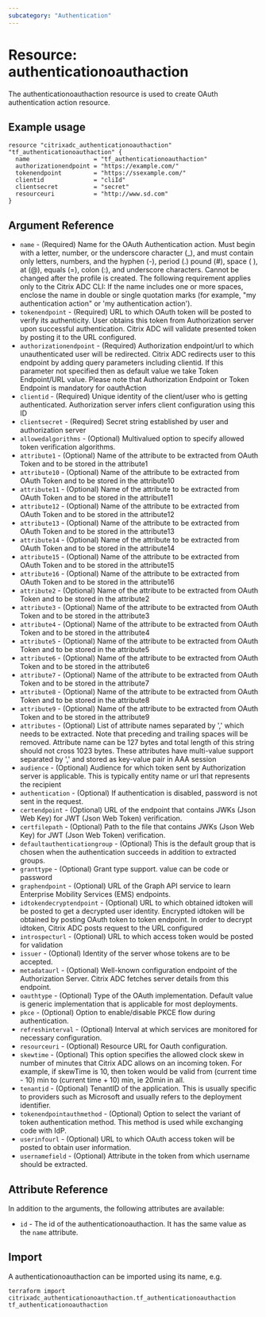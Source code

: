 ```yaml
---
subcategory: "Authentication"
---
```


# Resource: authenticationoauthaction

The authenticationoauthaction resource is used to create OAuth authentication action resource.


## Example usage

```hcl
resource "citrixadc_authenticationoauthaction" "tf_authenticationoauthaction" {
  name                  = "tf_authenticationoauthaction"
  authorizationendpoint = "https://example.com/"
  tokenendpoint         = "https://ssexample.com/"
  clientid              = "cliId"
  clientsecret          = "secret"
  resourceuri           = "http://www.sd.com"
}
```


## Argument Reference

* `name` - (Required) Name for the OAuth Authentication action.  Must begin with a letter, number, or the underscore character (_), and must contain only letters, numbers, and the hyphen (-), period (.) pound (#), space ( ), at (@), equals (=), colon (:), and underscore characters. Cannot be changed after the profile is created.  The following requirement applies only to the Citrix ADC CLI: If the name includes one or more spaces, enclose the name in double or single quotation marks (for example, "my authentication action" or 'my authentication action').
* `tokenendpoint` - (Required) URL to which OAuth token will be posted to verify its authenticity. User obtains this token from Authorization server upon successful authentication. Citrix ADC will validate presented token by posting it to the URL configured.
* `authorizationendpoint` - (Required) Authorization endpoint/url to which unauthenticated user will be redirected. Citrix ADC redirects user to this endpoint by adding query parameters including clientid. If this parameter not specified then as default value we take Token Endpoint/URL value. Please note that Authorization Endpoint or Token Endpoint is mandatory for oauthAction
* `clientid` - (Required) Unique identity of the client/user who is getting authenticated. Authorization server infers client configuration using this ID
* `clientsecret` - (Required) Secret string established by user and authorization server
* `allowedalgorithms` - (Optional) Multivalued option to specify allowed token verification algorithms.
* `attribute1` - (Optional) Name of the attribute to be extracted from OAuth Token and to be stored in the attribute1
* `attribute10` - (Optional) Name of the attribute to be extracted from OAuth Token and to be stored in the attribute10
* `attribute11` - (Optional) Name of the attribute to be extracted from OAuth Token and to be stored in the attribute11
* `attribute12` - (Optional) Name of the attribute to be extracted from OAuth Token and to be stored in the attribute12
* `attribute13` - (Optional) Name of the attribute to be extracted from OAuth Token and to be stored in the attribute13
* `attribute14` - (Optional) Name of the attribute to be extracted from OAuth Token and to be stored in the attribute14
* `attribute15` - (Optional) Name of the attribute to be extracted from OAuth Token and to be stored in the attribute15
* `attribute16` - (Optional) Name of the attribute to be extracted from OAuth Token and to be stored in the attribute16
* `attribute2` - (Optional) Name of the attribute to be extracted from OAuth Token and to be stored in the attribute2
* `attribute3` - (Optional) Name of the attribute to be extracted from OAuth Token and to be stored in the attribute3
* `attribute4` - (Optional) Name of the attribute to be extracted from OAuth Token and to be stored in the attribute4
* `attribute5` - (Optional) Name of the attribute to be extracted from OAuth Token and to be stored in the attribute5
* `attribute6` - (Optional) Name of the attribute to be extracted from OAuth Token and to be stored in the attribute6
* `attribute7` - (Optional) Name of the attribute to be extracted from OAuth Token and to be stored in the attribute7
* `attribute8` - (Optional) Name of the attribute to be extracted from OAuth Token and to be stored in the attribute8
* `attribute9` - (Optional) Name of the attribute to be extracted from OAuth Token and to be stored in the attribute9
* `attributes` - (Optional) List of attribute names separated by ',' which needs to be extracted. Note that preceding and trailing spaces will be removed. Attribute name can be 127 bytes and total length of this string should not cross 1023 bytes. These attributes have multi-value support separated by ',' and stored as key-value pair in AAA session
* `audience` - (Optional) Audience for which token sent by Authorization server is applicable. This is typically entity name or url that represents the recipient
* `authentication` - (Optional) If authentication is disabled, password is not sent in the request.
* `certendpoint` - (Optional) URL of the endpoint that contains JWKs (Json Web Key) for JWT (Json Web Token) verification.
* `certfilepath` - (Optional) Path to the file that contains JWKs (Json Web Key) for JWT (Json Web Token) verification.
* `defaultauthenticationgroup` - (Optional) This is the default group that is chosen when the authentication succeeds in addition to extracted groups.
* `granttype` - (Optional) Grant type support. value can be code or password
* `graphendpoint` - (Optional) URL of the Graph API service to learn Enterprise Mobility Services (EMS) endpoints.
* `idtokendecryptendpoint` - (Optional) URL to which obtained idtoken will be posted to get a decrypted user identity. Encrypted idtoken will be obtained by posting OAuth token to token endpoint. In order to decrypt idtoken, Citrix ADC posts request to the URL configured
* `introspecturl` - (Optional) URL to which access token would be posted for validation
* `issuer` - (Optional) Identity of the server whose tokens are to be accepted.
* `metadataurl` - (Optional) Well-known configuration endpoint of the Authorization Server. Citrix ADC fetches server details from this endpoint.
* `oauthtype` - (Optional) Type of the OAuth implementation. Default value is generic implementation that is applicable for most deployments.
* `pkce` - (Optional) Option to enable/disable PKCE flow during authentication.
* `refreshinterval` - (Optional) Interval at which services are monitored for necessary configuration.
* `resourceuri` - (Optional) Resource URL for Oauth configuration.
* `skewtime` - (Optional) This option specifies the allowed clock skew in number of minutes that Citrix ADC allows on an incoming token. For example, if skewTime is 10, then token would be valid from (current time - 10) min to (current time + 10) min, ie 20min in all.
* `tenantid` - (Optional) TenantID of the application. This is usually specific to providers such as Microsoft and usually refers to the deployment identifier.
* `tokenendpointauthmethod` - (Optional) Option to select the variant of token authentication method. This method is used while exchanging code with IdP.
* `userinfourl` - (Optional) URL to which OAuth access token will be posted to obtain user information.
* `usernamefield` - (Optional) Attribute in the token from which username should be extracted.


## Attribute Reference

In addition to the arguments, the following attributes are available:

* `id` - The id of the authenticationoauthaction. It has the same value as the `name` attribute.


## Import

A authenticationoauthaction can be imported using its name, e.g.

```shell
terraform import citrixadc_authenticationoauthaction.tf_authenticationoauthaction tf_authenticationoauthaction
```
